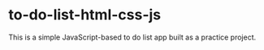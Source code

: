 # to-do-list-html-css-js
This is a simple JavaScript-based to do list app built as a practice project.
